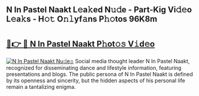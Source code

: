 ## N In Pastel Naakt L𝚎a𝚔ed N𝚞𝚍e - Part-Kig Vi𝚍𝚎o L𝚎a𝚔s - H𝚘𝚝 O𝚗𝚕yf𝚊ns P𝚑𝚘tos 96K8m

# <h2><a href="http://kf273bi.oniu.top/?m=N+In+Pastel+Naakt">🔗👉 🔴 N In Pastel Naakt P𝚑ot𝚘𝚜 V𝚒d𝚎o</a></h2>

[![N In Pastel Naakt Nu𝚍e𝚜](https://i.imgur.com/0qMVB7G.gif)](http://kf273bi.oniu.top/?m=N+In+Pastel+Naakt)
Social media thought leader N In Pastel Naakt, recognized for disseminating dance and lifestyle information, featuring presentations and blogs. The public persona of N In Pastel Naakt is defined by its openness and sincerity, but the hidden aspects of his personal life remain a tantalizing enigma.  
